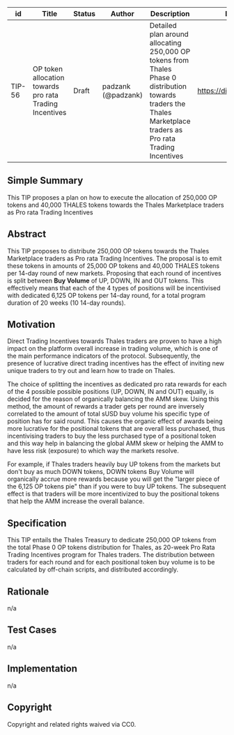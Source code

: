 | id | Title | Status | Author | Description | Discussions to | Created |
| ----------- | ----------- | ----------- | ----------- | ----------- | ----------- | ----------- |
| TIP-56 | OP token allocation towards pro rata Trading Incentives | Draft | padzank (@padzank)| Detailed plan around allocating 250,000 OP tokens from Thales Phase 0 distribution towards traders the Thales Marketplace traders as Pro rata Trading Incentives | https://discord.gg/rPpPcMXSeU | 2022-05-27
 
## Simple Summary
 
This TIP proposes a plan on how to execute the allocation of 250,000 OP tokens and 40,000 THALES tokens towards the Thales Marketplace traders as Pro rata Trading Incentives
 
## Abstract
 
This TIP proposes to distribute 250,000 OP tokens towards the Thales Marketplace traders as Pro rata Trading Incentives. The proposal is to emit these tokens in amounts of 25,000 OP tokens and 40,000 THALES tokens per 14-day round of new markets. Proposing that each round of incentives is split between **Buy Volume** of UP, DOWN, IN and OUT  tokens. This effectively means that each of the 4 types of positions will be incentivised with dedicated 6,125 OP tokens per 14-day round, for a total program duration of 20 weeks (10 14-day rounds).
 
## Motivation
 
Direct Trading Incentives towards Thales traders are proven to have a high impact on the platform overall increase in trading volume, which is one of the main performance indicators of the protocol. Subsequently, the presence of lucrative direct trading incentives has the effect of inviting new unique traders to try out and learn how to trade on Thales.  
  
The choice of splitting the incentives as dedicated pro rata rewards for each of the 4 possible possible positions (UP, DOWN, IN and OUT) equally, is decided for the reason of organically balancing the AMM skew. Using this method, the amount of rewards a trader gets per round are inversely correlated to the amount of total sUSD buy volume his specific type of position has for said round. This causes the organic effect of awards being more lucrative for the positional tokens that are overall less purchased, thus incentivising traders to buy the less purchased type of a positional token and this way help in balancing the global AMM skew or helping the AMM to have less risk (exposure) to which way the markets resolve.  

For example, if Thales traders heavily buy UP tokens from the markets but don't buy as much DOWN tokens, DOWN tokens Buy Volume will organically accrue more rewards because you will get the "larger piece of the 6,125 OP tokens pie" than if you were to buy UP tokens. The subsequent effect is that traders will be more incentivized to buy the positional tokens that help the AMM increase the overall balance.
 
## Specification
 
 This TIP entails the Thales Treasury to dedicate 250,000 OP tokens from the total Phase 0 OP tokens distribution for Thales, as 20-week Pro Rata Trading Incentives program for Thales traders. The distribution between traders for each round and for each positional token buy volume is to be calculated by off-chain scripts, and distributed accordingly.

## Rationale
 
n/a
 
## Test Cases
 
n/a
 
## Implementation
 
n/a
 
## Copyright
 
Copyright and related rights waived via CC0.